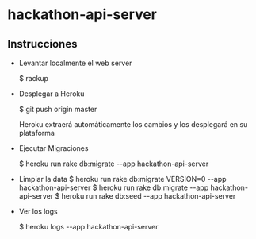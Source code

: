 # hackathon-api-server

Instrucciones
-----------------
- Levantar localmente el web server

	$ rackup

- Desplegar a Heroku

	$ git push origin master

	Heroku extraerá automáticamente los cambios y los desplegará en su plataforma

- Ejecutar Migraciones

	$ heroku run rake db:migrate --app hackathon-api-server

- Limpiar la data
	$ heroku run rake db:migrate VERSION=0 --app hackathon-api-server
	$ heroku run rake db:migrate --app hackathon-api-server
	$ heroku run rake db:seed --app hackathon-api-server

- Ver los logs

	$ heroku logs --app hackathon-api-server